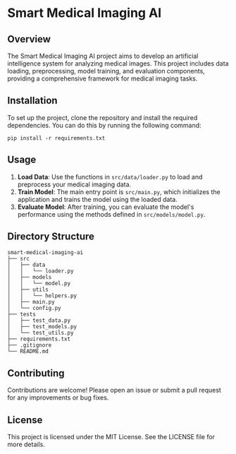 # Smart Medical Imaging AI

## Overview
The Smart Medical Imaging AI project aims to develop an artificial intelligence system for analyzing medical images. This project includes data loading, preprocessing, model training, and evaluation components, providing a comprehensive framework for medical imaging tasks.

## Installation
To set up the project, clone the repository and install the required dependencies. You can do this by running the following command:

```
pip install -r requirements.txt
```

## Usage
1. **Load Data**: Use the functions in `src/data/loader.py` to load and preprocess your medical imaging data.
2. **Train Model**: The main entry point is `src/main.py`, which initializes the application and trains the model using the loaded data.
3. **Evaluate Model**: After training, you can evaluate the model's performance using the methods defined in `src/models/model.py`.

## Directory Structure
```
smart-medical-imaging-ai
├── src
│   ├── data
│   │   └── loader.py
│   ├── models
│   │   └── model.py
│   ├── utils
│   │   └── helpers.py
│   ├── main.py
│   └── config.py
├── tests
│   ├── test_data.py
│   ├── test_models.py
│   └── test_utils.py
├── requirements.txt
├── .gitignore
└── README.md
```

## Contributing
Contributions are welcome! Please open an issue or submit a pull request for any improvements or bug fixes.

## License
This project is licensed under the MIT License. See the LICENSE file for more details.